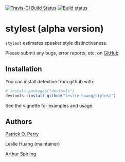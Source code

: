 
<!-- README.md is generated from README.Rmd. Please edit that file -->
[![Travis-CI Build Status](https://travis-ci.org/leslie-huang/stylest.svg?branch=master)](https://travis-ci.org/leslie-huang/stylest) [![Build status](https://ci.appveyor.com/api/projects/status/384insyingv6jcg2?svg=true)](https://ci.appveyor.com/project/leslie-huang/stylest)

stylest (alpha version)
=======================

`stylest` estimates speaker style distinctiveness.

Please submit any bugs, error reports, etc. on <a href="https://github.com/leslie-huang/stylest/issues">GitHub</a>.

Installation
------------

You can install detextive from github with:

``` r
# install.packages("devtools")
devtools::install_github("leslie-huang/stylest")
```

See the vignette for examples and usage.

Authors
-------

<a href="https://github.com/patperry">Patrick O. Perry</a>

Leslie Huang (maintainer)

<a href="https://github.com/ArthurSpirling/">Arthur Spirling</a>
